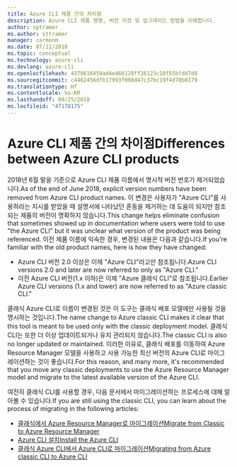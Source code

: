 ```yaml
---
title: Azure CLI 제품 간의 차이점
description: Azure CLI 제품 명명, 버전 지정 및 업그레이드 방법을 이해합니다.
author: sptramer
ms.author: sttramer
manager: carmonm
ms.date: 07/12/2018
ms.topic: conceptual
ms.technology: azure-cli
ms.devlang: azure-cli
ms.openlocfilehash: 4370616459ad4e466128ff26123c10f55bfdd7d8
ms.sourcegitcommit: c4462456dfb17993f098d47c37bc19f4d78b8179
ms.translationtype: HT
ms.contentlocale: ko-KR
ms.lasthandoff: 09/25/2018
ms.locfileid: "47178175"
---
```

# <a name="differences-between-azure-cli-products"></a><span data-ttu-id="09157-103">Azure CLI 제품 간의 차이점</span><span class="sxs-lookup"><span data-stu-id="09157-103">Differences between Azure CLI products</span></span>

<span data-ttu-id="09157-104">2018년 6월 말을 기준으로 Azure CLI 제품 이름에서 명시적 버전 번호가 제거되었습니다.</span><span class="sxs-lookup"><span data-stu-id="09157-104">As of the end of June 2018, explicit version numbers have been removed from Azure CLI product names.</span></span> <span data-ttu-id="09157-105">이 변경은 사용자가 "Azure CLI"를 사용하라는 지시를 받았을 때 설명서에 나타났던 혼동을 제거하는 데 도움이 되지만 참조되는 제품의 버전이 명확하지 않습니다.</span><span class="sxs-lookup"><span data-stu-id="09157-105">This change helps eliminate confusion that sometimes showed up in documentation where users were told to use "the Azure CLI" but it was unclear what version of the product was being referenced.</span></span> <span data-ttu-id="09157-106">이전 제품 이름에 익숙한 경우, 변경된 내용은 다음과 같습니다.</span><span class="sxs-lookup"><span data-stu-id="09157-106">If you're familiar with the old product names, here is how they have changed:</span></span>

* <span data-ttu-id="09157-107">Azure CLI 버전 2.0 이상은 이제 "Azure CLI"라고만 참조됩니다.</span><span class="sxs-lookup"><span data-stu-id="09157-107">Azure CLI versions 2.0 and later are now referred to only as "Azure CLI."</span></span>
* <span data-ttu-id="09157-108">이전 Azure CLI 버전(1.x 이하)은 이제 "Azure 클래식 CLI"로 참조됩니다.</span><span class="sxs-lookup"><span data-stu-id="09157-108">Earlier Azure CLI versions (1.x and lower) are now referred to as "Azure classic CLI."</span></span>

<span data-ttu-id="09157-109">클래식 Azure CLI로 이름이 변경된 것은 이 도구는 클래식 배포 모델에만 사용될 것을 명시하는 것입니다.</span><span class="sxs-lookup"><span data-stu-id="09157-109">The name change to Azure classic CLI makes it clear that this tool is meant to be used only with the classic deployment model.</span></span> <span data-ttu-id="09157-110">클래식 CLI는 또한 더 이상 업데이트되거나 유지 관리되지 않습니다.</span><span class="sxs-lookup"><span data-stu-id="09157-110">The classic CLI is also no longer updated or maintained.</span></span> <span data-ttu-id="09157-111">이러한 이유로, 클래식 배포를 이동하여 Azure Resource Manager 모델을 사용하고 사용 가능한 최신 버전의 Azure CLI로 마이그레이션하는 것이 좋습니다.</span><span class="sxs-lookup"><span data-stu-id="09157-111">For this reason, and many more, it's recommended that you move any classic deployments to use the Azure Resource Manager model and migrate to the latest available version of the Azure CLI.</span></span>

<span data-ttu-id="09157-112">여전히 클래식 CLI를 사용할 경우, 다음 문서에서 마이그레이션하는 프로세스에 대해 알아볼 수 있습니다.</span><span class="sxs-lookup"><span data-stu-id="09157-112">If you are still using the classic CLI, you can learn about the process of migrating in the following articles:</span></span>

* [<span data-ttu-id="09157-113">클래식에서 Azure Resource Manager로 마이그레이션</span><span class="sxs-lookup"><span data-stu-id="09157-113">Migrate from Classic to Azure Resource Manager</span></span>](/azure/virtual-machines/linux/migration-classic-resource-manager-overview)
* [<span data-ttu-id="09157-114">Azure CLI 설치</span><span class="sxs-lookup"><span data-stu-id="09157-114">Install the Azure CLI</span></span>](install-azure-cli.md)
* [<span data-ttu-id="09157-115">클래식 Azure CLI에서 Azure CLI로 마이그레이션</span><span class="sxs-lookup"><span data-stu-id="09157-115">Migrating from Azure classic CLI to Azure CLI</span></span>](https://github.com/Azure/azure-cli/blob/dev/doc/classic_cli_migration.md)
